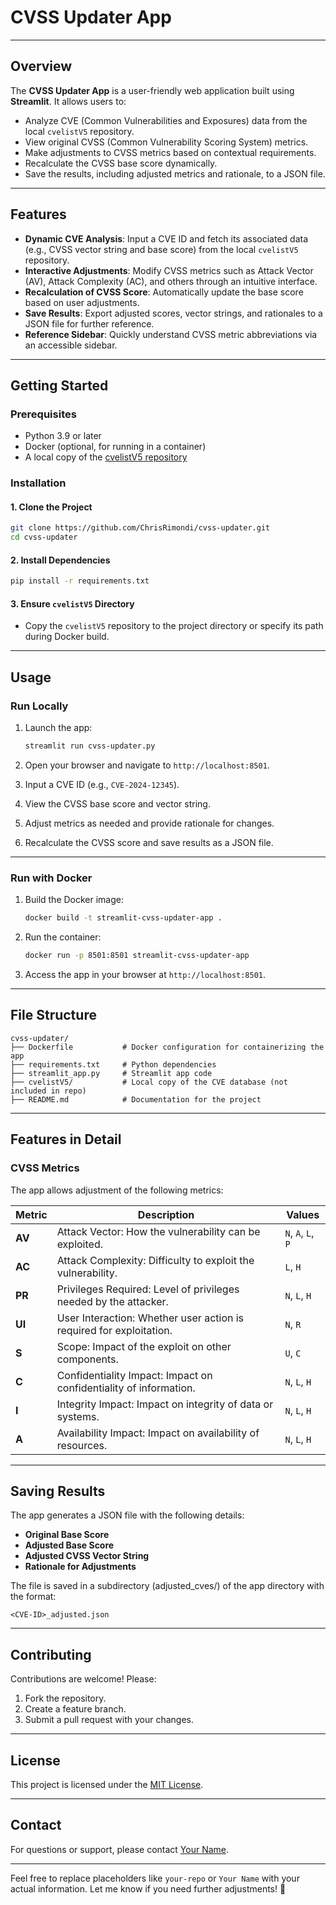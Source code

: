 # **CVSS Updater App**

---

## **Overview**

The **CVSS Updater App** is a user-friendly web application built using **Streamlit**. It allows users to:
- Analyze CVE (Common Vulnerabilities and Exposures) data from the local `cvelistV5` repository.
- View original CVSS (Common Vulnerability Scoring System) metrics.
- Make adjustments to CVSS metrics based on contextual requirements.
- Recalculate the CVSS base score dynamically.
- Save the results, including adjusted metrics and rationale, to a JSON file.

---

## **Features**

- **Dynamic CVE Analysis**: Input a CVE ID and fetch its associated data (e.g., CVSS vector string and base score) from the local `cvelistV5` repository.
- **Interactive Adjustments**: Modify CVSS metrics such as Attack Vector (AV), Attack Complexity (AC), and others through an intuitive interface.
- **Recalculation of CVSS Score**: Automatically update the base score based on user adjustments.
- **Save Results**: Export adjusted scores, vector strings, and rationales to a JSON file for further reference.
- **Reference Sidebar**: Quickly understand CVSS metric abbreviations via an accessible sidebar.

---

## **Getting Started**

### **Prerequisites**

- Python 3.9 or later
- Docker (optional, for running in a container)
- A local copy of the [cvelistV5 repository](https://github.com/CVEProject/cvelistV5)

### **Installation**

#### **1. Clone the Project**
```bash
git clone https://github.com/ChrisRimondi/cvss-updater.git
cd cvss-updater
```

#### **2. Install Dependencies**
```bash
pip install -r requirements.txt
```

#### **3. Ensure `cvelistV5` Directory**
- Copy the `cvelistV5` repository to the project directory or specify its path during Docker build.

---

## **Usage**

### **Run Locally**

1. Launch the app:
   ```bash
   streamlit run cvss-updater.py
   ```
2. Open your browser and navigate to `http://localhost:8501`.

3. Input a CVE ID (e.g., `CVE-2024-12345`).
4. View the CVSS base score and vector string.
5. Adjust metrics as needed and provide rationale for changes.
6. Recalculate the CVSS score and save results as a JSON file.

---

### **Run with Docker**

1. Build the Docker image:
   ```bash
   docker build -t streamlit-cvss-updater-app .
   ```

2. Run the container:
   ```bash
   docker run -p 8501:8501 streamlit-cvss-updater-app
   ```

3. Access the app in your browser at `http://localhost:8501`.

---

## **File Structure**

```plaintext
cvss-updater/
├── Dockerfile           # Docker configuration for containerizing the app
├── requirements.txt     # Python dependencies
├── streamlit_app.py     # Streamlit app code
├── cvelistV5/           # Local copy of the CVE database (not included in repo)
├── README.md            # Documentation for the project
```

---

## **Features in Detail**

### **CVSS Metrics**
The app allows adjustment of the following metrics:

| Metric       | Description                                                                                   | Values       |
|--------------|-----------------------------------------------------------------------------------------------|--------------|
| **AV**       | Attack Vector: How the vulnerability can be exploited.                                        | `N`, `A`, `L`, `P` |
| **AC**       | Attack Complexity: Difficulty to exploit the vulnerability.                                   | `L`, `H`     |
| **PR**       | Privileges Required: Level of privileges needed by the attacker.                              | `N`, `L`, `H` |
| **UI**       | User Interaction: Whether user action is required for exploitation.                           | `N`, `R`     |
| **S**        | Scope: Impact of the exploit on other components.                                             | `U`, `C`     |
| **C**        | Confidentiality Impact: Impact on confidentiality of information.                             | `N`, `L`, `H` |
| **I**        | Integrity Impact: Impact on integrity of data or systems.                                     | `N`, `L`, `H` |
| **A**        | Availability Impact: Impact on availability of resources.                                     | `N`, `L`, `H` |

---

## **Saving Results**

The app generates a JSON file with the following details:
- **Original Base Score**
- **Adjusted Base Score**
- **Adjusted CVSS Vector String**
- **Rationale for Adjustments**

The file is saved in a subdirectory (adjusted_cves/) of the app directory with the format:
```
<CVE-ID>_adjusted.json
```

---

## **Contributing**

Contributions are welcome! Please:
1. Fork the repository.
2. Create a feature branch.
3. Submit a pull request with your changes.

---

## **License**

This project is licensed under the [MIT License](LICENSE).

---

## **Contact**

For questions or support, please contact [Your Name](mailto:your-email@example.com).

---

Feel free to replace placeholders like `your-repo` or `Your Name` with your actual information. Let me know if you need further adjustments! 🚀
